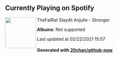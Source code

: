 ## Currently Playing on Spotify

[<img align="left" width="100" src="https://i.scdn.co/image/ab67616d0000b27370a71a630e82020b916a7b92">](https://open.spotify.com/album/1sf6fIA9xywLBVsKbYz0sJ)

TheFatRat Slaydit Anjulie - Stronger

**Albums**: Not supported

Last updated at 02/22/2021 15:57

#### Generated with [20chan/github-now](https://github.com/20chan/github-now)


<!--
**20chan/20chan** is a ✨ _special_ ✨ repository because its `README.md` (this file) appears on your GitHub profile.

Here are some ideas to get you started:

- 🔭 I’m currently working on ...
- 🌱 I’m currently learning ...
- 👯 I’m looking to collaborate on ...
- 🤔 I’m looking for help with ...
- 💬 Ask me about ...
- 📫 How to reach me: ...
- 😄 Pronouns: ...
- ⚡ Fun fact: ...
-->
